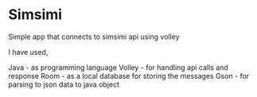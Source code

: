 # Simsimi
Simple app that connects to simsimi api using volley

I have used,

Java - as programming language
Volley - for handling api calls and response
Room - as a local database for storing the messages
Gson - for parsing to json data to java object


